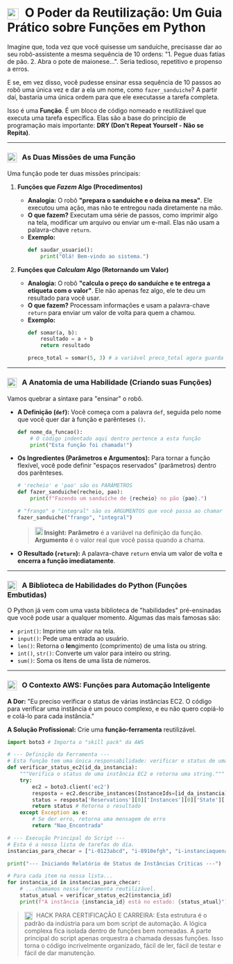 # <img src="https://api.iconify.design/mdi/function-variant.svg?color=currentColor" width="26" style="vertical-align:middle; margin-right:8px;" /> O Poder da Reutilização: Um Guia Prático sobre Funções em Python

Imagine que, toda vez que você quisesse um sanduíche, precisasse dar ao seu robô-assistente a mesma sequência de 10 ordens: "1. Pegue duas fatias de pão. 2. Abra o pote de maionese...". Seria tedioso, repetitivo e propenso a erros.

E se, em vez disso, você pudesse ensinar essa sequência de 10 passos ao robô uma única vez e dar a ela um nome, como `fazer_sanduiche`? A partir daí, bastaria uma única ordem para que ele executasse a tarefa completa.

Isso é uma **Função**. É um bloco de código nomeado e reutilizável que executa uma tarefa específica. Elas são a base do princípio de programação mais importante: **DRY (Don't Repeat Yourself - Não se Repita)**.

---

### <img src="https://api.iconify.design/mdi/robot-happy-outline.svg?color=currentColor" width="22" style="vertical-align:middle; margin-right:8px;" /> As Duas Missões de uma Função

Uma função pode ter duas missões principais:

1.  **Funções que *Fazem* Algo (Procedimentos)**
    * **Analogia:** O robô **"prepara o sanduíche e o deixa na mesa"**. Ele executou uma ação, mas não te entregou nada diretamente na mão.
    * **O que fazem?** Executam uma série de passos, como imprimir algo na tela, modificar um arquivo ou enviar um e-mail. Elas não usam a palavra-chave `return`.
    * **Exemplo:**
        ```python
        def saudar_usuario():
            print("Olá! Bem-vindo ao sistema.")
        ```

2.  **Funções que *Calculam* Algo (Retornando um Valor)**
    * **Analogia:** O robô **"calcula o preço do sanduíche e te entrega a etiqueta com o valor"**. Ele não apenas fez algo, ele te deu um resultado para você usar.
    * **O que fazem?** Processam informações e usam a palavra-chave `return` para enviar um valor de volta para quem a chamou.
    * **Exemplo:**
        ```python
        def somar(a, b):
            resultado = a + b
            return resultado
        
        preco_total = somar(5, 3) # a variável preco_total agora guarda o valor 8
        ```

---

### <img src="https://api.iconify.design/mdi/creation.svg?color=currentColor" width="22" style="vertical-align:middle; margin-right:8px;" /> A Anatomia de uma Habilidade (Criando suas Funções)

Vamos quebrar a sintaxe para "ensinar" o robô.

* **A Definição (`def`):** Você começa com a palavra `def`, seguida pelo nome que você quer dar à função e parênteses `()`.
    ```python
    def nome_da_funcao():
        # O código indentado aqui dentro pertence a esta função
        print("Esta função foi chamada!")
    ```

* **Os Ingredientes (Parâmetros e Argumentos):** Para tornar a função flexível, você pode definir "espaços reservados" (parâmetros) dentro dos parênteses.
    ```python
    # 'recheio' e 'pao' são os PARÂMETROS
    def fazer_sanduiche(recheio, pao):
        print(f"Fazendo um sanduíche de {recheio} no pão {pao}.")

    # "frango" e "integral" são os ARGUMENTOS que você passa ao chamar a função
    fazer_sanduiche("frango", "integral") 
    ```
    > **<img src="https://api.iconify.design/mdi/lightbulb-on-outline.svg?color=currentColor" width="18" /> Insight:** **Parâmetro** é a variável na definição da função. **Argumento** é o valor real que você passa quando a chama.

* **O Resultado (`return`):** A palavra-chave `return` envia um valor de volta e **encerra a função imediatamente**.

---

### <img src="https://api.iconify.design/mdi/library-outline.svg?color=currentColor" width="22" style="vertical-align:middle; margin-right:8px;" /> A Biblioteca de Habilidades do Python (Funções Embutidas)

O Python já vem com uma vasta biblioteca de "habilidades" pré-ensinadas que você pode usar a qualquer momento. Algumas das mais famosas são:
* `print()`: Imprime um valor na tela.
* `input()`: Pede uma entrada ao usuário.
* `len()`: Retorna o **len**gimento (comprimento) de uma lista ou string.
* `int()`, `str()`: Converte um valor para inteiro ou string.
* `sum()`: Soma os itens de uma lista de números.

---

### <img src="https://api.iconify.design/logos/aws.svg?color=currentColor" width="22" style="vertical-align:middle; margin-right:8px;" /> O Contexto AWS: Funções para Automação Inteligente

**A Dor:** "Eu preciso verificar o status de várias instâncias EC2. O código para verificar uma instância é um pouco complexo, e eu não quero copiá-lo e colá-lo para cada instância."

**A Solução Profissional:** Crie uma **função-ferramenta** reutilizável.

```python
import boto3 # Importa o "skill pack" da AWS

# --- Definição da Ferramenta ---
# Esta função tem uma única responsabilidade: verificar o status de uma instância.
def verificar_status_ec2(id_da_instancia):
    """Verifica o status de uma instância EC2 e retorna uma string."""
    try:
        ec2 = boto3.client('ec2')
        resposta = ec2.describe_instances(InstanceIds=[id_da_instancia])
        status = resposta['Reservations'][0]['Instances'][0]['State']['Name']
        return status # Retorna o resultado
    except Exception as e:
        # Se der erro, retorna uma mensagem de erro
        return "Nao_Encontrada"

# --- Execução Principal do Script ---
# Esta é a nossa lista de tarefas do dia.
instancias_para_checar = ["i-0123abcd", "i-8910efgh", "i-instanciaquenaoexiste"]

print("--- Iniciando Relatório de Status de Instâncias Críticas ---")

# Para cada item na nossa lista...
for instancia_id in instancias_para_checar:
    # ...chamamos nossa ferramenta reutilizável.
    status_atual = verificar_status_ec2(instancia_id)
    print(f"A instância {instancia_id} está no estado: {status_atual}")
```
><img src="https://api.iconify.design/mdi/star-four-points.svg?color=currentColor" width="18" style="vertical-align:middle; margin-right:5px;" /> HACK PARA CERTIFICAÇÃO E CARREIRA: Esta estrutura é o padrão da indústria para um bom script de automação. A lógica complexa fica isolada dentro de funções bem nomeadas. A parte principal do script apenas orquestra a chamada dessas funções. Isso torna o código incrivelmente organizado, fácil de ler, fácil de testar e fácil de dar manutenção.